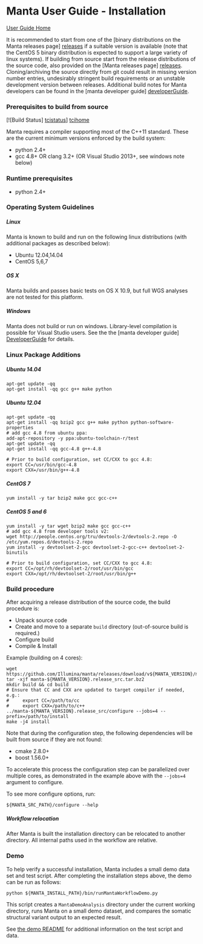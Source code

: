 Manta User Guide - Installation
===============================

[User Guide Home](README.md)

It is recommended to start from one of the [binary distributions on
the Manta releases page] [releases] if a suitable version is available
(note that the CentOS 5 binary distribution is expected to support a
large variety of linux systems).  If building from source start from
the release distributions of the source code, also provided on the
[Manta releases page] [releases]. Cloning/archiving the source
directly from git could result in missing version number entries,
undesirably stringent build requirements or an unstable development
version between releases. Additional build notes for Manta developers can
be found in the [manta developer guide] [developerGuide].

[releases]:https://github.com/Illumina/manta/releases
[DeveloperGuide]:../developerGuide/README.md


### Prerequisites to build from source

[![Build Status] [tcistatus]] [tcihome]

[tcistatus]:https://travis-ci.org/Illumina/manta.svg?branch=master
[tcihome]:https://travis-ci.org/Illumina/manta

Manta requires a compiler supporting most of the C++11 standard. These
are the current minimum versions enforced by the build system:

* python 2.4+
* gcc 4.8+ OR clang 3.2+ (OR Visual Studio 2013+, see windows note below)

### Runtime prerequisites

* python 2.4+

### Operating System Guidelines

##### Linux

Manta is known to build and run on the following linux distributions
(with additional packages as described below):

- Ubuntu 12.04,14.04
- CentOS 5,6,7

##### OS X

Manta builds and passes basic tests on OS X 10.9, but full WGS analyses
are not tested for this platform.

##### Windows

Manta does not build or run on windows. Library-level compilation is
possible for Visual Studio users. See the the [manta developer guide] [DeveloperGuide] for details.

### Linux Package Additions

##### Ubuntu 14.04

    apt-get update -qq
    apt-get install -qq gcc g++ make python

##### Ubuntu 12.04

    apt-get update -qq
    apt-get install -qq bzip2 gcc g++ make python python-software-properties
    # add gcc 4.8 from ubuntu ppa:
    add-apt-repository -y ppa:ubuntu-toolchain-r/test
    apt-get update -qq
    apt-get install -qq gcc-4.8 g++-4.8

    # Prior to build configuration, set CC/CXX to gcc 4.8:
    export CC=/usr/bin/gcc-4.8
    export CXX=/usr/bin/g++-4.8

##### CentOS 7

    yum install -y tar bzip2 make gcc gcc-c++

##### CentOS 5 and 6

    yum install -y tar wget bzip2 make gcc gcc-c++
    # add gcc 4.8 from developer tools v2:
    wget http://people.centos.org/tru/devtools-2/devtools-2.repo -O /etc/yum.repos.d/devtools-2.repo
    yum install -y devtoolset-2-gcc devtoolset-2-gcc-c++ devtoolset-2-binutils

    # Prior to build configuration, set CC/CXX to gcc 4.8:
    export CC=/opt/rh/devtoolset-2/root/usr/bin/gcc
    export CXX=/opt/rh/devtoolset-2/root/usr/bin/g++

### Build procedure

After acquiring a release distribution of the source code, the build
procedure is:

* Unpack source code
* Create and move to a separate `build` directory (out-of-source build is required.)
* Configure build
* Compile & Install

Example (building on 4 cores):

    wget https://github.com/Illumina/manta/releases/download/v${MANTA_VERSION}/manta-${MANTA_VERSION}.release_src.tar.bz2
    tar -xjf manta-${MANTA_VERSION}.release_src.tar.bz2
    mkdir build && cd build
    # Ensure that CC and CXX are updated to target compiler if needed, e.g.:
    #     export CC=/path/to/cc
    #     export CXX=/path/to/c++
    ../manta-${MANTA_VERSION}.release_src/configure --jobs=4 --prefix=/path/to/install
    make -j4 install

Note that during the configuration step, the following dependencies
will be built from source if they are not found:

* cmake 2.8.0+
* boost 1.56.0+

To accelerate this process the configuration step can be parallelized
over multiple cores, as demonstrated in the example above with the
`--jobs=4` argument to configure.

To see more configure options, run:

    ${MANTA_SRC_PATH}/configure --help

##### Workflow relocation

After Manta is built the installation directory can be relocated to
another directory.  All internal paths used in the workflow are
relative.

### Demo

To help verify a successful installation, Manta includes a small demo
data set and test script. After completing the installation steps
above, the demo can be run as follows:

    python ${MANTA_INSTALL_PATH}/bin/runMantaWorkflowDemo.py

This script creates a `MantaDemoAnalysis` directory under the current
working directory, runs Manta on a small demo dataset, and compares the
somatic structural variant output to an expected result.

See [the demo README](../../src/demo/README.md) for additional information
on the test script and data.

